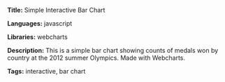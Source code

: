 **Title:** Simple Interactive Bar Chart 

**Languages:** javascript

**Libraries:** webcharts

**Description:** This is a simple bar chart showing counts of medals won by country at the 2012 summer Olympics. Made with Webcharts.

**Tags:** interactive, bar chart 